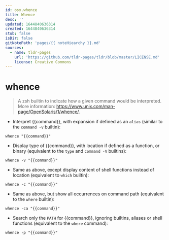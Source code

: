 ```yaml
---
id: osx.whence
title: Whence
desc: ''
updated: 1644840636314
created: 1644840636314
stub: false
isDir: false
gitNotePath: 'pages/{{ noteHiearchy }}.md'
sources:
  - name: tldr-pages
    url: 'https://github.com/tldr-pages/tldr/blob/master/LICENSE.md'
    license: Creative Commons
---
```

# whence

> A zsh builtin to indicate how a given command would be interpreted.
> More information: <https://www.unix.com/man-page/OpenSolaris/1/whence/>.

- Interpret {{command}}, with expansion if defined as an `alias` (similar to the `command -v` builtin):

`whence "{{command}}"`

- Display type of {{command}}, with location if defined as a function, or binary (equivalent to the `type` and `command -V` builtins):

`whence -v "{{command}}"`

- Same as above, except display content of shell functions instead of location (equivalent to `which` builtin):

`whence -c "{{command}}"`

- Same as above, but show all occurrences on command path (equivalent to the `where` builtin):

`whence -ca "{{command}}"`

- Search only the `PATH` for {{command}}, ignoring builtins, aliases or shell functions (equivalent to the `where` command):

`whence -p "{{command}}"`

